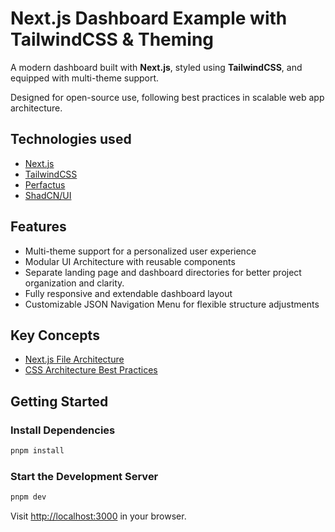 # Next.js Dashboard Example with TailwindCSS & Theming

A modern dashboard built with **Next.js**, styled using **TailwindCSS**, and equipped with multi-theme support.

Designed for open-source use, following best practices in scalable web app architecture.

## Technologies used

- [Next.js](https://nextjs.org/)
- [TailwindCSS](https://tailwindcss.com/)
- [Perfactus](https://github.com/AurelianSpodarec/perfactus)
- [ShadCN/UI](https://ui.shadcn.com/)

## Features

- Multi-theme support for a personalized user experience
- Modular UI Architecture with reusable components
- Separate landing page and dashboard directories for better project organization and clarity.
- Fully responsive and extendable dashboard layout
- Customizable JSON Navigation Menu for flexible structure adjustments

## Key Concepts

- [Next.js File Architecture](https://www.aurelianspodarec.co.uk/blog/best-nextjs-file-architecture)
- [CSS Architecture Best Practices](https://www.aurelianspodarec.co.uk/blog/agnostic-css-file-organization-best-practices)

## Getting Started

### Install Dependencies

```bash
pnpm install
```

### Start the Development Server

```bash
pnpm dev
```

Visit [http://localhost:3000](http://localhost:3000) in your browser.
